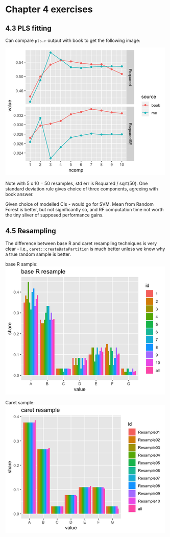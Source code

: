 # Chapter 4 exercises

## 4.3 PLS fitting

Can compare `pls.r` output with book to get the following image:

![pls](pls.png)

Note with 5 x 10 = 50 resamples, std err is Rsquared / sqrt(50). One standard deviation rule gives choice of three components, agreeing with book answer. 

Given choice of modelled CIs - would go for SVM. Mean from Random Forest is better, but not significantly so, and RF computation time not worth the tiny sliver of supposed performance gains. 

## 4.5 Resampling

The difference between base R and caret resampling techniques is very clear - i.e., `caret::createDataPartition` is much better unless we know why a true random sample is better. 

base R sample: ![base R](resample_base_r_plot.png)

Caret sample: ![caret](resample_caret_plot.png)

